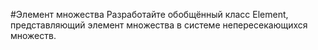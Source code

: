 #Элемент множества
Разработайте обобщённый класс Element, представляющий элемент множества в системе непересекающихся множеств.

